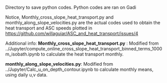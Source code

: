Directory to save python codes. Python codes are ran on Gadi

Notice, Monthly_cross_slope_heat_transport.py and monthly_along_slope_velocities.py are the actual codes used to obtain the heat transport and ASC speeds plotted in https://github.com/willaguiar/ASC_and_heat_transport/issues/4



Additional info:
**Monthly_cross_slope_heat_transport.py** : Modified from ../Jupyter/compute_online_cross_slope_heat_transport_binned_terms_1000m_isobath.ipynb to calculate the heat transport monthly.

**monthly_along_slope_velocities.py**: Modified from ../Jupyter/Calc_u_on_depth_contour.ipynb to calculate monthly means, using daily u,v data.
